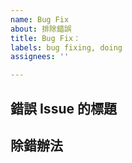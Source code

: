 ```yaml
---
name: Bug Fix
about: 排除錯誤
title: Bug Fix：
labels: bug fixing, doing
assignees: ''

---
```


## **錯誤 Issue 的標題** ##


## **除錯辦法** ##
